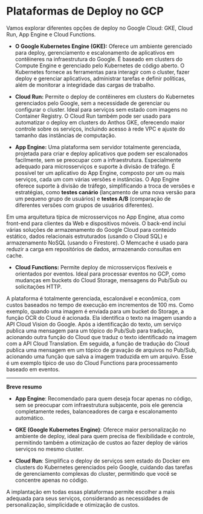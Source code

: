 # Plataformas de Deploy no GCP

Vamos explorar diferentes opções de deploy no Google Cloud: GKE, Cloud Run, App Engine e Cloud Functions.

- **O Google Kubernetes Engine (GKE):** Oferece um ambiente gerenciado para deploy, gerenciamento e escalonamento de aplicativos em contêineres na infraestrutura do Google. É baseado em clusters do Compute Engine e gerenciado pelo Kubernetes de código aberto. O Kubernetes fornece as ferramentas para interagir com o cluster, fazer deploy e gerenciar aplicativos, administrar tarefas e definir políticas, além de monitorar a integridade das cargas de trabalho. 

- **Cloud Run:** Permite o deploy de contêineres em clusters do Kubernetes gerenciados pelo Google, sem a necessidade de gerenciar ou configurar o cluster. Ideal para serviços sem estado com imagens no Container Registry. O Cloud Run também pode ser usado para automatizar o deploy em clusters do Anthos GKE, oferecendo maior controle sobre os serviços, incluindo acesso à rede VPC e ajuste do tamanho das instâncias de computação.

- **App Engine:** Uma plataforma sem servidor totalmente gerenciada, projetada para criar e deploy aplicativos que podem ser escalonados facilmente, sem se preocupar com a infraestrutura. Especialmente adequado para microsserviços e suporte à divisão de tráfego. É possível ter um aplicativo do App Engine, composto por um ou mais serviços, cada um com várias versões e instâncias. O App Engine oferece suporte à divisão de tráfego, simplificando a troca de versões e estratégias, como **testes canário** (lançamento de uma nova versão para um pequeno grupo de usuários) e **testes A/B** (comparação de diferentes versões com grupos de usuários diferentes).

Em uma arquitetura típica de microsserviços no App Engine, atua como front-end para clientes da Web e dispositivos móveis. O back-end inclui várias soluções de armazenamento do Google Cloud para conteúdo estático, dados relacionais estruturados (usando o Cloud SQL) e armazenamento NoSQL (usando o Firestore). O Memcache é usado para reduzir a carga em repositórios de dados, armazenando consultas em cache.

- **Cloud Functions:** Permite deploy de microsserviços flexíveis e orientados por eventos. Ideal para processar eventos no GCP, como mudanças em buckets do Cloud Storage, mensagens do Pub/Sub ou solicitações HTTP.

A plataforma é totalmente gerenciada, escalonável e econômica, com custos baseados no tempo de execução em incrementos de 100 ms. Como exemplo, quando uma imagem é enviada para um bucket do Storage, a função OCR do Cloud é acionada. Ela identifica o texto na imagem usando a API Cloud Vision do Google. Após a identificação do texto, um serviço publica uma mensagem para um tópico do Pub/Sub para tradução, acionando outra função do Cloud que traduz o texto identificado na imagem com a API Cloud Translation. Em seguida, a função de tradução do Cloud publica uma mensagem em um tópico de gravação de arquivos no Pub/Sub, acionando uma função que salva a imagem traduzida em um arquivo. Esse é um exemplo típico de uso do Cloud Functions para processamento baseado em eventos.

---

**Breve resumo**

- **App Engine**: Recomendado para quem deseja focar apenas no código, sem se preocupar com infraestrutura subjacente, pois ele gerencia completamente redes, balanceadores de carga e escalonamento automático.

- **GKE (Google Kubernetes Engine)**: Oferece maior personalização no ambiente de deploy, ideal para quem precisa de flexibilidade e controle, permitindo também a otimização de custos ao fazer deploy de vários serviços no mesmo cluster.

- **Cloud Run**: Simplifica o deploy de serviços sem estado do Docker em clusters do Kubernetes gerenciados pelo Google, cuidando das tarefas de gerenciamento complexas do cluster, permitindo que você se concentre apenas no código.

A implantação em todas essas plataformas permite escolher a mais adequada para seus serviços, considerando as necessidades de personalização, simplicidade e otimização de custos.